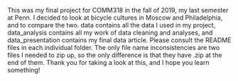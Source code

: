 This was my final project for COMM318 in the fall of 2019, my last semester at Penn. I decided to look at bicycle cultures in Moscow and Philadelphia, and to compare the two. data contains all the data I used in my project, data_analysis contains all my work of data cleaning and analyses, and data_presentation contains my final data article. Please consult the README files in each individual folder. The only file name inconsistencies are two files I needed to zip up, so the only difference is that they have .zip at the end of them. Thank you for taking a look at this, and I hope you learn something!
 
